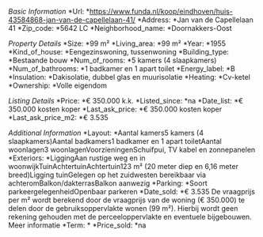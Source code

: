 *Basic Information*
*Url: *https://www.funda.nl/koop/eindhoven/huis-43584868-jan-van-de-capellelaan-41/
*Address: *Jan van de Capellelaan 41
*Zip_code: *5642 LC
*Neighborhood_name: *Doornakkers-Oost

*Property Details*
*Size: *99 m²
*Living_area: *99 m²
*Year: *1955
*Kind_of_house: *Eengezinswoning, tussenwoning
*Building_type: *Bestaande bouw
*Num_of_rooms: *5 kamers (4 slaapkamers)
*Num_of_bathrooms: *1 badkamer en 1 apart toilet
*Energy_label: *B
*Insulation: *Dakisolatie, dubbel glas en muurisolatie
*Heating: *Cv-ketel
*Ownership: *Volle eigendom

*Listing Details*
*Price: *€ 350.000 k.k.
*Listed_since: *na
*Date_list: *€ 350.000 kosten koper
*Last_ask_price: *€ 350.000 kosten koper
*Last_ask_price_m2: *€ 3.535

*Additional Information*
*Layout: *Aantal kamers5 kamers (4 slaapkamers)Aantal badkamers1 badkamer en 1 apart toiletAantal woonlagen3 woonlagenVoorzieningenSchuifpui, TV kabel en zonnepanelen
*Exteriors: *LiggingAan rustige weg en in woonwijkTuinAchtertuinAchtertuin123 m² (20 meter diep en 6,16 meter breed)Ligging tuinGelegen op het zuidwesten bereikbaar via achteromBalkon/dakterrasBalkon aanwezig
*Parking: *Soort parkeergelegenheidOpenbaar parkeren
*Date_sold: *€ 3.535    De vraagprijs per m² wordt berekend door de vraagprijs van de woning (€ 350.000) te delen door de gebruiksoppervlakte wonen (99 m²). Hierbij wordt geen rekening gehouden met de perceeloppervlakte en eventuele bijgebouwen. Meer informatie
*Term: *
*Price_sold: *na
